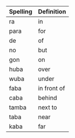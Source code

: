 | Spelling | Definition |
| -------- | ---------- |
| ra | in |
| para | for |
| de | of |
| no | but |
| gon | on |
| huba | over |
| wuba | under |
| faba | in front of |
| caba | behind |
| tamba | next to |
| taba | near |
| kaba | far |
